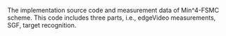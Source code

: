 The implementation source code and measurement data of Min^4-FSMC scheme.
This code includes three parts, i.e., edgeVideo measurements, SGF, target recognition.
